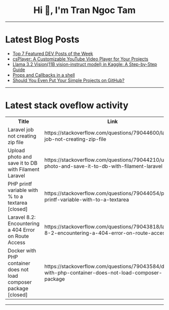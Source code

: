 <h1 align="center">Hi 👋, I'm Tran Ngoc Tam</h1>

---

# Latest Blog Posts 
<!-- BLOG-POST-LIST:START -->
- [Top 7 Featured DEV Posts of the Week](https://dev.to/devteam/top-7-featured-dev-posts-of-the-week-hi6)
- [csPlayer: A Customizable YouTube Video Player for Your Projects](https://dev.to/ashutosh_dev/csplayer-a-customizable-youtube-video-player-for-your-projects-3gmi)
- [Llama 3.2 Vision&lpar;11B vision-instruct model&rpar; in Kaggle: A Step-by-Step Guide](https://dev.to/shahstavan/llama-32-vision11b-vision-instruct-model-in-kaggle-a-step-by-step-guide-no1)
- [Props and Callbacks in a shell](https://dev.to/amanbhoria/props-and-callbacks-in-a-shell-4jk)
- [Should You Even Put Your Simple Projects on GitHub?](https://dev.to/saamiabbaskhan/should-you-even-put-your-simple-projects-on-github-160m)
<!-- BLOG-POST-LIST:END -->

---

# Latest stack oveflow activity
<table>
  <tr><th>Title</th><th>Link</th></tr>
  <!-- STACKOVERFLOW:START --><tr><td>Laravel job not creating zip file</td><td>https://stackoverflow.com/questions/79044600/laravel-job-not-creating-zip-file</td></tr><tr><td>Upload photo and save it to DB with Filament Laravel</td><td>https://stackoverflow.com/questions/79044210/upload-photo-and-save-it-to-db-with-filament-laravel</td></tr><tr><td>PHP printf variable with % to a textarea [closed]</td><td>https://stackoverflow.com/questions/79044054/php-printf-variable-with-to-a-textarea</td></tr><tr><td>Laravel 8.2: Encountering a 404 Error on Route Access</td><td>https://stackoverflow.com/questions/79043818/laravel-8-2-encountering-a-404-error-on-route-access</td></tr><tr><td>Docker with PHP container does not load composer package [closed]</td><td>https://stackoverflow.com/questions/79043584/docker-with-php-container-does-not-load-composer-package</td></tr><!-- STACKOVERFLOW:END -->
</table>

---


